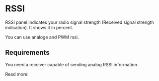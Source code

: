 # RSSI #

RSSI panel indicates your radio signal strength (Received signal strength indication). It shows it in percent.

You can use analoge and PWM rssi.

## Requirements ##

You need a receiver capable of sending analog RSSI information.

Read more: 